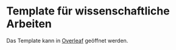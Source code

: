 # Template für wissenschaftliche Arbeiten

Das Template kann in [Overleaf](https://www.overleaf.com/docs?snip_uri[]=https://raw.githubusercontent.com/tknuth/latex-template/master/main.tex&snip_uri[]=https://raw.githubusercontent.com/tknuth/latex-template/master/bibliography.bib&snip_uri[]=https://raw.githubusercontent.com/tknuth/latex-template/master/01-einleitung.tex&snip_uri[]=https://raw.githubusercontent.com/tknuth/latex-template/master/02-literatur.tex&snip_uri[]=https://raw.githubusercontent.com/tknuth/latex-template/master/03-methodik.tex&snip_uri[]=https://raw.githubusercontent.com/tknuth/latex-template/master/04-ergebnisse.tex&snip_uri[]=https://raw.githubusercontent.com/tknuth/latex-template/master/05-diskussion.tex&snip_uri[]=https://raw.githubusercontent.com/tknuth/latex-template/master/06-schluss.tex) geöffnet werden.
